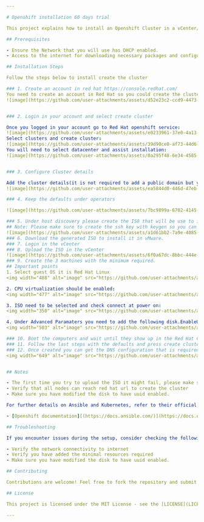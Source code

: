 ```yaml
---

# Openshift installation 60 days trial

This project explains how to install an Openshift Cluster in a vCenter/vMware environment

## Prerequisites

- Ensure the Network that you will use has DHCP enabled.
- Access to the internet for downloading necessary packages and configuring the cluster

## Installation Steps

Follow the steps below to install create the cluster

### 1. Create an account in red hat https://console.redhat.com/
You need to create an account in Red Hat so you could create the cluster 
![image](https://github.com/user-attachments/assets/d52e23c2-ccd9-4473-821a-42b5ab58f897)


### 2. Login in your account and select create cluster

Once you logged in your account go to Red Hat openshift service:
![image](https://github.com/user-attachments/assets/e0233961-37e0-4a13-a509-6f7020d85293)
Select clusters and create cluster:
![image](https://github.com/user-attachments/assets/39d90ce0-af73-44d6-9880-317813eb6972)
You will need to select datacenter and assist installation:
![image](https://github.com/user-attachments/assets/0a295f48-6e34-4585-881a-e830382cf187)


### 3. Configure Cluster details

Add the cluster details(it is not required to add a public domain but you might need to add the records in your computer):
![image](https://github.com/user-attachments/assets/ea5844d0-446d-47eb-ad5c-37364b0a6888)

### 4. Keep the defaults under operators

![image](https://github.com/user-attachments/assets/7bc9899a-6702-4145-aa3a-748862837daa)

### 5. Under host discovery please create the ISO that will be use to install the OS
## Note: Please make sure to create the ssh key with keygen so you can login to your servers.
![image](https://github.com/user-attachments/assets/a1d61bb2-7a9e-4085-aad1-0531671f2ffa)
### 6. Download the generated ISO to install it in vMware.
### 7. Login in the vCenter
### 8. Upload the ISO in the vCenter
![image](https://github.com/user-attachments/assets/6f0a67dc-8bbc-444e-a3de-87c67a1098f7)
### 9. Create the 3 machines with the minimum required.
## Important points
1. Select guest OS it is Red Hat Linux
<img width="488" alt="image" src="https://github.com/user-attachments/assets/0a0f338d-6cce-4f00-935a-011a53b232b0">

2. CPU virtualization should be enabled:
<img width="477" alt="image" src="https://github.com/user-attachments/assets/67e70134-ef56-4ab4-b907-f152cb5d4236">

3. ISO need to be selected and check connect at power on:
<img width="350" alt="image" src="https://github.com/user-attachments/assets/634ef201-2663-495f-aa16-96250722e035">

4. Under Advanced Paramaters you need to add the following disk.EnableUUID as true:
<img width="503" alt="image" src="https://github.com/user-attachments/assets/72eb37d4-8a05-4752-9980-1a80c2a34055">

### 10. Boot the computers and wait until they show up in the Red Hat Console, you can press next after that.
### 11. Follow the last steps with the defaults and press create cluster.
### 12. Once created you can get the DNS configuration that is required and also the user and password for your cluster:
<img width="649" alt="image" src="https://github.com/user-attachments/assets/6c02ac97-dda6-4cba-814e-a1c5f774804f">


## Notes

- The first time you try to upload the ISO it might fail, please make sure to read the error, open the URL that is failing, trust the certificate and upload the file again.
- Verify that all nodes can reach red hat url to create the cluster
- Make sure you have modified the disk to have uuid enabled.

For further details on Ansible and Kubernetes, refer to their official documentation:

- [Openshift documentation][(https://docs.ansible.com/)](https://docs.openshift.com/container-platform/4.10/installing/index.html)

## Troubleshooting

If you encounter issues during the setup, consider checking the following:

- Verify the network connectivity to internet
- Verify you have added the minimal resources required 
- Make sure you have modified the disk to have uuid enabled.

## Contributing

Contributions are welcome! Feel free to fork the repository and submit pull requests.

## License

This project is licensed under the MIT License - see the [LICENSE](LICENSE) file for details.

---
```

